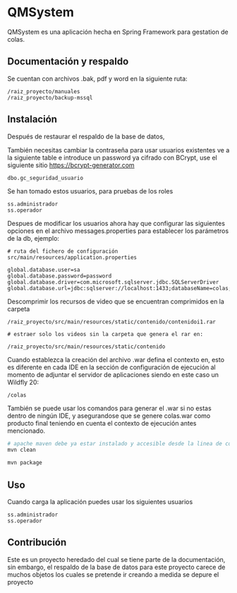 # QMSystem

QMSystem es una aplicación hecha en Spring Framework para gestation de colas.

## Documentación y respaldo

Se cuentan con archivos .bak, pdf y word en la siguiente ruta:

```code
/raiz_proyecto/manuales
/raiz_proyecto/backup-mssql
```

## Instalación

Después de restaurar el respaldo de la base de datos,

También necesitas cambiar la contraseña para usar usuarios existentes ve a la siguiente table e introduce un password ya cifrado con BCrypt, use el siguiente sitio https://bcrypt-generator.com

```code
dbo.gc_seguridad_usuario
```

Se han tomado estos usuarios, para pruebas de los roles

```code
ss.administrador
ss.operador
```

Despues de modificar los usuarios ahora hay que configurar las siguientes opciones en el archivo messages.properties para establecer los parámetros de la db, ejemplo:

```code
# ruta del fichero de configuración
src/main/resources/application.properties
```

```code
global.database.user=sa
global.database.password=password
global.database.driver=com.microsoft.sqlserver.jdbc.SQLServerDriver
global.database.url=jdbc:sqlserver://localhost:1433;databaseName=colas;
```

Descomprimir los recursos de video que se encuentran comprimidos en la carpeta 

```code
/raiz_proyecto/src/main/resources/static/contenido/contenidoi1.rar

# estraer solo los videos sin la carpeta que genera el rar en:

/raiz_proyecto/src/main/resources/static/contenido
```

Cuando establezca la creación del archivo .war defina el contexto en, esto es diferente en cada IDE en la sección de configuración de ejecución al momento de adjuntar el servidor de aplicaciones siendo en este caso un Wildfly 20:

```code
/colas
```

También se puede usar los comandos para generar el .war si no estas dentro de ningún IDE, y asegurandose que se genere colas.war como producto final teniendo en cuenta el contexto de ejecución antes mencionado.

```bash
# apache maven debe ya estar instalado y accesible desde la linea de comandos
mvn clean

mvn package
```

## Uso

Cuando carga la aplicación puedes usar los siguientes usuarios

```code
ss.administrador
ss.operador
```

## Contribución

Este es un proyecto heredado del cual se tiene parte de la documentación, sin embargo, el respaldo de la base de datos para este proyecto carece de muchos objetos los cuales se pretende ir creando a medida se depure el proyecto